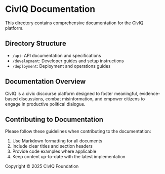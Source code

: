# CivIQ Documentation

This directory contains comprehensive documentation for the CivIQ platform.

## Directory Structure

- `/api`: API documentation and specifications
- `/development`: Developer guides and setup instructions
- `/deployment`: Deployment and operations guides

## Documentation Overview

CivIQ is a civic discourse platform designed to foster meaningful, evidence-based discussions, combat misinformation, and empower citizens to engage in productive political dialogue.

## Contributing to Documentation

Please follow these guidelines when contributing to the documentation:

1. Use Markdown formatting for all documents
2. Include clear titles and section headers
3. Provide code examples where applicable
4. Keep content up-to-date with the latest implementation

Copyright © 2025 CivIQ Foundation